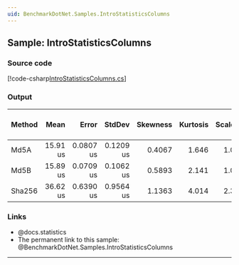 ```yaml
---
uid: BenchmarkDotNet.Samples.IntroStatisticsColumns
---
```


## Sample: IntroStatisticsColumns


### Source code

[!code-csharp[IntroStatisticsColumns.cs](../../../samples/BenchmarkDotNet.Samples/IntroStatisticsColumns.cs)]

### Output

| Method |     Mean |     Error |    StdDev | Skewness | Kurtosis | Scaled | ScaledSD | t-test p-value |
|------- |---------:|----------:|----------:|---------:|---------:|-------:|---------:|---------------:|
|   Md5A | 15.91 us | 0.0807 us | 0.1209 us |   0.4067 |    1.646 |   1.00 |     0.00 |         1.0000 |
|   Md5B | 15.89 us | 0.0709 us | 0.1062 us |   0.5893 |    2.141 |   1.00 |     0.01 |         0.5426 |
| Sha256 | 36.62 us | 0.6390 us | 0.9564 us |   1.1363 |    4.014 |   2.30 |     0.06 |         0.0000 |


### Links

* @docs.statistics
* The permanent link to this sample: @BenchmarkDotNet.Samples.IntroStatisticsColumns

---